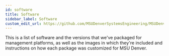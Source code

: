 ```yaml
---
id: software
title: Software
sidebar_label: Software
custom_edit_url: https://github.com/MSUDenverSystemsEngineering/MSUDenverSystemsEngineering.github.io/edit/source/docs/software.md
---
```


This is a list of software and the versions that we've packaged for management platforms, as well as the images in which they're included and instructions on how each package was customized for MSU Denver.
